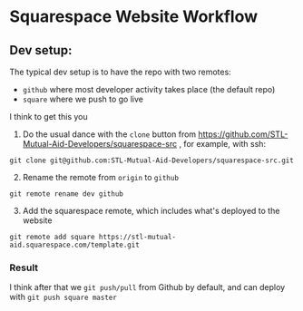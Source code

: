 # Squarespace Website Workflow

## Dev setup:

The typical dev setup is to have the repo with two remotes:

* `github` where most developer activity takes place (the default repo)
* `square` where we push to go live

I think to get this you

1. Do the usual dance with the `clone` button from https://github.com/STL-Mutual-Aid-Developers/squarespace-src , for example, with ssh:

```
git clone git@github.com:STL-Mutual-Aid-Developers/squarespace-src.git
```

2. Rename the remote from `origin` to `github`

```
git remote rename dev github
```

3. Add the squarespace remote, which includes what's deployed to the website

```
git remote add square https://stl-mutual-aid.squarespace.com/template.git
```

### Result

I think after that we `git push/pull` from Github by default, and can deploy with `git push square master`
